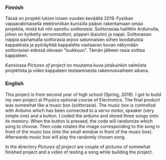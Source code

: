 ### Finnish

Tässä on projekti lukion toisen vuoden keväältä 2019. Fysiikan vapaavalintaisella elektroniikan kurssilla pääsin rakentamaan omaa projektia,
mistä tuli niin sanottu *soittorasia*. Soittorasiaa hallittiin Arduinolla, johon on kytketty servomoottori, piipperi (kaiutin) ja nappi.
Soittorasian nappia painamalla soittorasia arpoo satunnaisen siihen koodatuista kappaleista ja pyöräyttää kappaletta vastaavan kuvan näkymään
soittorasian edessä olevaan "luukkuun". Tämän jälkeen rasia soittaa kappaleen.

Kansiossa *Pictures of project* on muutama kuva jotakuinkin valmiista projektista ja video kappaleen testaamisesta rakennusvaiheen aikana.

### English

This project is from second year of high school (Spring, 2019). I got to build my own project at Physics optional course of Electronics.
The final product was somewhat like a  music box (soittorasia). The music box is controllod with Arduino which has been connected to a
servo motor, speaker (very simple one) and a button. I coded the arduino and stored three songs onto its memory. When the button is pressed,
the code will randomize which song to choose. Then code rotates the image corresponding to the song in front of the music box (into the small window
in front of the music box). Afterwards music box will play the randomly chosen song.

In the directory *Pictures of project* are couple of pictures of somewhat finished project and a video of testing a song while building the project.
